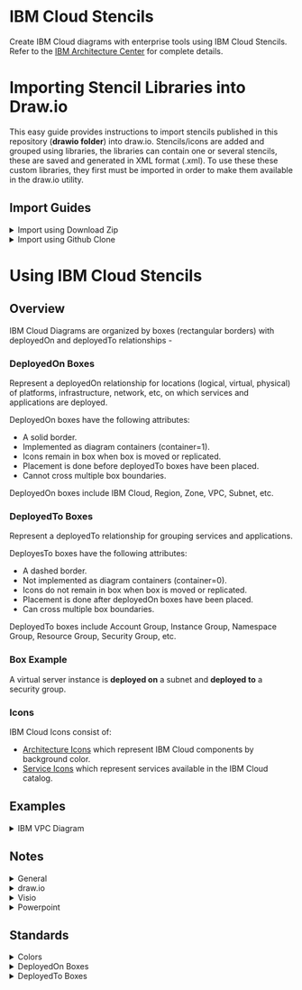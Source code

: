 # IBM Cloud Stencils

Create IBM Cloud diagrams with enterprise tools using IBM Cloud Stencils.  
Refer to the [IBM Architecture Center](https://www.ibm.com/cloud/garage/architectures/edit) for complete details.

# Importing Stencil Libraries into Draw.io

This easy guide provides instructions to import stencils published in this repository (**drawio folder**) into draw.io.
Stencils/icons are added and grouped using libraries, the libraries can contain one or several stencils, these are saved and generated in XML format (.xml). To use these these custom libraries, they first must be imported in order to make them available in the draw.io utility. 

## Import Guides

<details><summary>Import using Download Zip</summary>
<p>

- To download all contents of the repository, navigate to the main [page](README.md), click the **Clone or download** button and then select **Download ZIP**.

- Go to your downloads directory and extract the ZIP file contents and access the folder called **drawio**, it should be located in the following path:

`YourDownloadsDirectory/ibm-cloud-stencils-master/drawio`

- Confirm XML file(s) you wish to import are visible inside the the drawio folder in your downloads directory:

![](/images/ConfirmXMLfiles.png)

- Open the desktop [Draw.io application](https://github.com/jgraph/drawio-desktop/releases) in your computer or open [draw.io](https://www.draw.io/) in your browser.

- Select **Create New Diagram**, then click **Create**.

- Click on **File > Open Library**, browse your drawio folder in your downloads directory and select the XML file, then click on **Open**. Repeat for every additional XML file you wish to import.

- Confirm library or libraries are visible in the left panel:

![](images/ImportedLibraries.png)

</p>
</details>


<details><summary>Import using Github Clone</summary>
<p>

### Prerequistes

- A [GitHub.com account](https://github.com/).
- Git [CLI](https://gist.github.com/derhuerst/1b15ff4652a867391f03) or [GitHub Desktop](https://desktop.github.com/).
- An [SSH Key associated](https://help.github.com/en/githubauthenticating-to-github/adding-a-new-ssh-key-to-your-github-account) to the github.com account.
 
### Instructions

- Sign into [github](https://github.com/login?return_to=%2Fibm-cloud-architecture%2Fibm-cloud-stencils).
- While in the main [page](https://github.com/ibm-cloud-architecture/ibm-cloud-stencils), click the **Clone or download** button, select on **Use SSH** if not already selected (**Use HTTPS** will be displayed) and then copy the link using the copy symbol:

![](images/UseSSH.png)

- CD to directory where you wish to clone this repository.

- Clone the repository using **git clone** syntax using the previously copied ssh link:

```
$ git clone git@github.com:ibm-cloud-architecture/ibm-cloud-stencils.git
Cloning into 'ibm-cloud-stencils'...
Enter passphrase for key '/Users/youruserid/.ssh/id_rsa': 
```
- Enter the passphrase of your SSH key.

- Confirm repository was successfully cloned, the CLI should display something like this:

```
remote: Enumerating objects: 58893, done.
remote: Total 58893 (delta 0), reused 0 (delta 0), pack-reused 58893
Receiving objects: 100% (58893/58893), 185.09 MiB | 5.01 MiB/s, done.
Resolving deltas: 100% (18944/18944), done.
$ 
```
- Optionally use GitHub Desktop to Clone. In the main [page](https://github.com/ibm-cloud-architecture/ibm-cloud-stencils), click the **Clone or download** button, select on **Open in Desktop**, wait for the prompt and select/confirm launching the link using GitHub Desktop application. Confirm directory where repository will be cloned:

  ![](images/CloningUsingGHD.png)

  Click on **Clone** and wait for process to complete.

- Open the desktop [Draw.io application](https://github.com/jgraph/drawio-desktop/releases) in your computer or open [draw.io](https://www.draw.io/) in your browser.

- Select **Create New Diagram**, then click **Create**.

- Click on **File > Open Library**, browse your drawio folder in your cloned/local  directory and select the XML file, then click on **Open**. Repeat for every additional XML file you wish to import.

- Confirm library or libraries are visible in the left panel:

![](images/ImportedLibraries.png)

</p>
</details>

# Using IBM Cloud Stencils

## Overview

IBM Cloud Diagrams are organized by boxes (rectangular borders) with deployedOn and deployedTo relationships -

### DeployedOn Boxes

Represent a deployedOn relationship for locations (logical, virtual, physical) of platforms, infrastructure, network, etc, on which services and applications are deployed.

DeployedOn boxes have the following attributes:

- A solid border.
- Implemented as diagram containers (container=1).
- Icons remain in box when box is moved or replicated.
- Placement is done before deployedTo boxes have been placed.
- Cannot cross multiple box boundaries.

DeployedOn boxes include IBM Cloud, Region, Zone, VPC, Subnet, etc.

### DeployedTo Boxes

Represent a deployedTo relationship for grouping services and applications.

DeployesTo boxes have the following attributes:  
	
- A dashed border.
- Not implemented as diagram containers (container=0).
- Icons do not remain in box when box is moved or replicated.
- Placement is done after deployedOn boxes have been placed.
- Can cross multiple box boundaries.

DeployedTo boxes include Account Group, Instance Group, Namespace Group, Resource Group, Security Group, etc.

### Box Example

A virtual server instance is **deployed on** a subnet and **deployed to** a security group. 

### Icons

IBM Cloud Icons consist of:
- [Architecture Icons](https://www.ibm.com/cloud/architecture/architectures/edit) which represent IBM Cloud components by background color.
- [Service Icons](https://l2fprod.github.io/myarchitecture/) which represent services available in the IBM Cloud catalog.

## Examples

<details><summary>IBM VPC Diagram</summary>
<img src="/images/ibm_vpc_architecture_drawio.png">
</details>

## Notes

<details><summary>General</summary>
<p>

1. Floating IP icon is an arrow with a closed circle that represents a NIC pointing outwards from an instance. 

2. IBM VPC has a single subnet type Subnet where Subnet:ACL denotes a Subnet with an associated ACL which can be customized such as SubnetName:ACLName, SubnetCIDR:ACLName, split to 2 lines, etc.

3. Diagram containers if available in a tool (draw.io and Visio) are used as mentioned in the Overview.

4. To migrate existing boxes and groups to latest if desired, apply styles from new boxes and groups to existing diagram.  For draw.io, updating styles in existing boxes that are not yet containers won't make existing contents of a box part of the container.

</p>
</details>

<details><summary>draw.io</summary>
<p>

**NOTE: For IBM internal designs/diagrams, you must use the desktop application (2.) to create or edit a diagram. The draw.io/diagrams.net web application (1.) is only approved for public designs that contain no forward-looking material**

1. To use the IBM Stencils on draw.io in your browser: https://draw.io/?libs=ibm

2. To use the IBM Stencils on the [draw.io desktop application](https://github.com/jgraph/drawio-desktop/releases) do the following:

   1. Open application and click on "+ More Shapes" in the bottom left panel.
   2. Scroll down to the "Networking" section and check "IBM".
   3. Click "Apply" to finish.

   IBM Stencils should now be available in the embedded categories in the left panel.

3. Folders for draw.io on this github are used for changes not on draw.io and are subject to change.

4. When adding icons to diagrams the default background color for text should be transparent but instead may be white.  *See open issue #1 and #2.*

5. When exporting diagrams to svg ensure that icons are included (check Embed Image) if using svg offline and ensure white space is minimal (select entire diagram then check Selection Only and Crop) if embedding in a document.

Open Issues:

1. Issue #620 where setting the icon text background to transparent doesn't work.<br/>Status: Open.  This issue happens if labelBackgroundColor=none is before the image; statement in icon style, so place the labelBackgroundColor=none to anywhere after the image; statement.<br/>

2. Issue #839 to move labelBackgroundColor=none to after image; statement for IBM icons.<br/>
Status: Open.

Fixed Issues:

1. Issue #724 where icons dropped onto container in FF would not stay in container when container is moved.

2. Issue #723 where overlaying a box across other boxes may cause underlying boxes to expand and have to be resized such as when placing a security group box across multiple subnet boxes.  This scenario is working as designed so draw.io added a new property "expand" to swimlanes for our boxes.  The current behavior is the default with expand=1 and our boxes are set to expand=0.

3. Issue #748 to set container=0 for deployedTo boxes as mentioned in Overview.

</p>
</details>

<details><summary>Visio</summary>
<p>

1. Boxes are implemented as containers.

2. Box tags are currently separate and can optionally be placed on upper left corner of boxes.

</p>
</details>

<details><summary>Powerpoint</summary>
<p>

1. Refer to all-ibm-cloud-architecture-icons-October2019-WithVPCUpdatesFebruary2020.pptx on this github.

</p>
</details>

## Standards

<details><summary>Colors</summary>

| Style | Hex Color | RGB Color |
| :--- | :--- | :--- |
| Text (Helvetica 12 pt) | #000000 | 0,0,0 |
| Connectors (1 pt and 2 pt) | #000000 | 0,0,0 |
| Blue Borders | #4376BB | 67,120,187 |
| Light Blue Fill | #CDEBF9 | 80,92,98 |
| Green Borders | #00882B | 0,136,43 |
| Light Green Fill | #E6F0E2 | 230,240,226 |
| Grey Borders | #919191 | 145,145,145 |
| Light Grey Fill | #E0E0E0 | 224,224,224 |
| Purple Borders | #B99ACD | 185,154,205 |
| Light Purple Fill | #F0E8FF | 245,232,255 |
| Red Borders | #FF0000 | 255,0,0 |
| Gold Borders | #C4982E | 196,152,46 |

</details>

<details><summary>DeployedOn Boxes</summary>

| Name | Icon | Icon Name | Style | Width | Type |
| :--- | :--- | :--- | :--- | ---: | :--- |
| IBM Cloud | <img src="/images/CloudTag.png" width=25 /> | CloudTag | Solid Blue Border | 3 pt | Container | 
| VPC | <img src="/images/VPCTag.png" width=25 /> | VPCTag | Solid Blue Border | 2 pt | Container |
| Region | <img src="/images/RegionTag.png" width=25 /> | RegionTag | Solid Grey Border | 2 pt | Container |
| Zone | <img src="/images/ZoneTag.png" width=25 /> | ZoneTag | Solid Grey Border<br/>Light Grey Fill | 1 pt | Container |
| Subnet | <img src="/images/SubnetACLTag.png" width=25 /> | SubnetTag | Solid Green Border<br>Light Green Fill | 1 pt | Container |
| Bare Metal Server | <img src="/images/BareMetalServerTag.png" width=25 /> |BareServerTag |  Solid Green Border | 2 pt | Container |
| Virtual Server | <img src="/images/VirtualServerTag.png" width=25 /> | VirtualServerTag |  Solid Green Border| 2 pt | Container |
| Classic Infrastructure | <img src="/images/ClassicTag.png" width=25 /> | ClassicTag | Solid Blue Border | 2 pt | Container | 
| Public Network | <img src="/images/PublicTag.png" width=25 /> | PublicTag | Solid Blue Border | 3 pt | Container | 
| Enterprise Network | <img src="/images/EnterpriseTag.png" width=25> | EnterpriseTag | Solid Blue Border | 3 pt | Container | 
| Cloud Services | <img src="/images/ServicesTag.png" width=25> | CloudServiceTag | Solid Blue Border | 1 pt | Container |
| Cloud Foundry | <img src="/images/FoundryTag.png" width=25> | FoundryTag | Solid Blue Border | 2 pt | Container |
| IBM Kubernetes Cluster | <img src="/images/KubeClusterTag.png" width=25> | KubeTag |  Solid Blue Border | 2 pt | Container |
| General Kubernetes Cluster | <img src="/images/GeneralClusterTag.png" width=25> | GeneralKubeTag | Solid Blue Border | 2 pt | Container |
| OpenShift Cluster | <img src="/images/OpenShiftClusterTag.png" width=25> | OpenShiftTag |  Solid Blue Border | 2 pt | Container |
| Kubernetes Service | <img src="/images/KubeServiceTag.png" width=25> | KubeServiceTag | Solid Blue Border | 2 pt | Container |
| Kubernetes Replica Set | <img src="/images/KubeRSTag.png" width=25> | KubeReplicaTag | Solid Blue Border<br/>Light Blue Fill | 2 pt | Container |
| Kubernetes Pod | <img src="/images/KubePodTag.png" width=25> | KubePodTag | Solid Purple Border<br/>Light Purple Fill | 2 pt | Container |

</details>

<details><summary>DeployedTo Boxes</summary>

| Name | Icon | Icon Name | Style | Width | Type |
| :--- | :--- | :--- | :--- | ---: | :--- |
| Kubernetes Namespace Group | <img src="/images/NamespaceGroupTag.png" width=25> | KubeGroupTag | Dashed Blue Border | 2 pt | Non-container |
| Account Group | <img src="/images/AccountGroupTag.png" width=25> | AccountGroupTag | Dashed Gold Border | 2 pt | Non-container |
| Instance Group | <img src="/images/InstanceGroupTag.png" width=25> | InstanceGroupTag | Dashed Green Border | 2 pt | Non-container |
| Resource Group | <img src="/images/ResourceGroupTag.png" width=25> | ResourceGroupTag | Dashed Grey Border | 2 pt | Non-container |
| Security Group | <img src="/images/SecurityGroupTag.png" width=25> | SecurityGroupTag | Dashed Red Border | 2 pt | Non-container |

</details>
